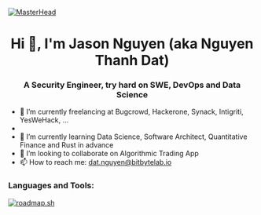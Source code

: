 [![MasterHead](https://furrycdn.org/img/view/2020/9/23/33269.gif)]()

<h1 align="center"> Hi 👋, I'm Jason Nguyen (aka Nguyen Thanh Dat) </h1>
<h3 align="center">A Security Engineer, try hard on SWE, DevOps and Data Science </h3>

- 🔭 I’m currently freelancing at Bugcrowd, Hackerone, Synack, Intigriti, YesWeHack, ...
- 
- 🌱 I’m currently learning Data Science, Software Architect, Quantitative Finance and Rust in advance
- 👯 I’m looking to collaborate on Algorithmic Trading App
- 📫 How to reach me: dat.nguyen@bitbytelab.io

<h3 align="left">Languages and Tools:</h3>


[![roadmap.sh](https://api.roadmap.sh/v1-badge/tall/64a02cf5d99c9d6731a59ac1?variant=dark&roadmaps=backend%2Cdevops%2Csoftware-architect%2Ccyber-security)](https://roadmap.sh)
